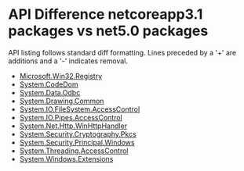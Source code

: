 # API Difference netcoreapp3.1 packages vs net5.0 packages

API listing follows standard diff formatting. Lines preceded by a '+' are
additions and a '-' indicates removal.

* [Microsoft.Win32.Registry](5.0-standalone_Microsoft.Win32.Registry.md)
* [System.CodeDom](5.0-standalone_System.CodeDom.md)
* [System.Data.Odbc](5.0-standalone_System.Data.Odbc.md)
* [System.Drawing.Common](5.0-standalone_System.Drawing.Common.md)
* [System.IO.FileSystem.AccessControl](5.0-standalone_System.IO.FileSystem.AccessControl.md)
* [System.IO.Pipes.AccessControl](5.0-standalone_System.IO.Pipes.AccessControl.md)
* [System.Net.Http.WinHttpHandler](5.0-standalone_System.Net.Http.WinHttpHandler.md)
* [System.Security.Cryptography.Pkcs](5.0-standalone_System.Security.Cryptography.Pkcs.md)
* [System.Security.Principal.Windows](5.0-standalone_System.Security.Principal.Windows.md)
* [System.Threading.AccessControl](5.0-standalone_System.Threading.AccessControl.md)
* [System.Windows.Extensions](5.0-standalone_System.Windows.Extensions.md)
